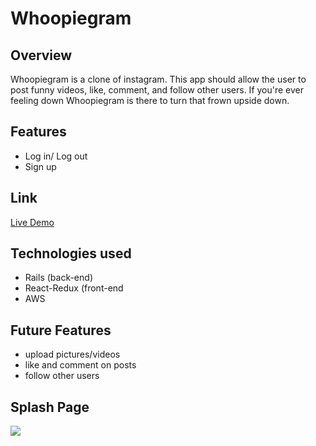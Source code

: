 # Whoopiegram

## Overview
Whoopiegram is a clone of instagram. This app should allow the user to post funny videos, like, comment, and follow other users. If you're ever feeling down Whoopiegram is there to turn that frown upside down. 

## Features
* Log in/ Log out
* Sign up

## Link
[Live Demo](https://whoopiegram.herokuapp.com/#/login)

## Technologies used 
* Rails (back-end)
* React-Redux (front-end
* AWS

## Future Features
* upload pictures/videos
* like and comment on posts
* follow other users 

## Splash Page

![](ezgif.com-video-to-gif.gif)
